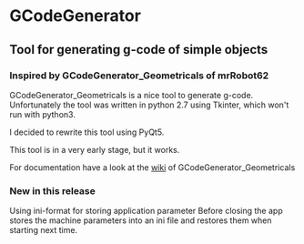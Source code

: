 # GCodeGenerator
## Tool for generating g-code of simple objects

### Inspired by GCodeGenerator_Geometricals of mrRobot62

GCodeGenerator_Geometricals is a nice tool to generate g-code.
Unfortunately the tool was written in python 2.7 using Tkinter, which won't run with python3.

I decided to rewrite this tool using PyQt5.

This tool is in a very early stage, but it works.

For documentation have a look at the [wiki](https://github.com/mrRobot62/GCodeGenerator_Geometricals/wiki) of GCodeGenerator_Geometricals

### New in this release
Using ini-format for storing application parameter
Before closing the app stores the machine parameters into an ini file
and restores them when starting next time.
